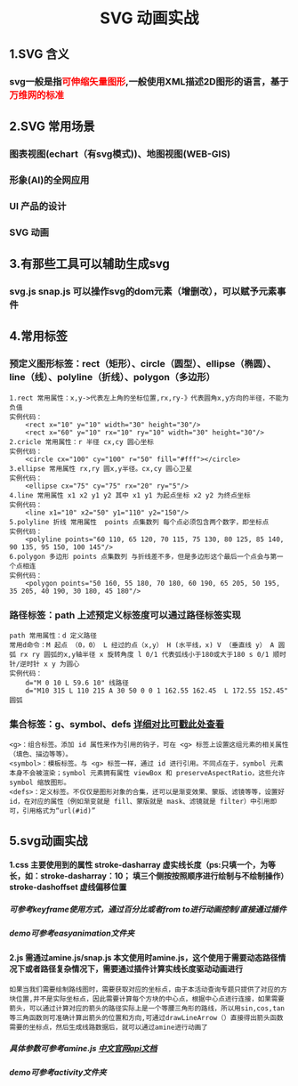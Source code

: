 # <center>SVG 动画实战</center>
## 1.SVG 含义
### svg一般是指<font color=red>可伸缩矢量图形</font>,一般使用XML描述2D图形的语言，基于<font color=red>万维网的标准</font>
## 2.SVG 常用场景
### 图表视图(echart（有svg模式))、地图视图(WEB-GIS)
### 形象(AI)的全网应用
### UI 产品的设计
### SVG 动画
## 3.有那些工具可以辅助生成svg
### svg.js snap.js 可以操作svg的dom元素（增删改），可以赋予元素事件
## 4.常用标签
### 预定义图形标签：rect（矩形）、circle（圆型）、ellipse（椭圆）、line（线）、polyline（折线）、polygon（多边形）
	1.rect 常用属性：x,y->代表左上角的坐标位置,rx,ry-》代表圆角x,y方向的半径，不能为负值
	实例代码：
		<rect x="10" y="10" width="30" height="30"/>
		<rect x="60" y="10" rx="10" ry="10" width="30" height="30"/>
	2.cricle 常用属性：r 半径 cx,cy 圆心坐标
	实例代码：
		<circle cx="100" cy="100" r="50" fill="#fff"></circle>
	3.ellipse 常用属性 rx,ry 圆x,y半径。cx,cy 圆心卫星
	实例代码：
		<ellipse cx="75" cy="75" rx="20" ry="5"/>
	4.line 常用属性 x1 x2 y1 y2 其中 x1 y1 为起点坐标 x2 y2 为终点坐标
	实例代码：
		<line x1="10" x2="50" y1="110" y2="150"/>
	5.polyline 折线 常用属性  points 点集数列 每个点必须包含两个数字，即坐标点
	实例代码：
		<polyline points="60 110, 65 120, 70 115, 75 130, 80 125, 85 140, 90 135, 95 150, 100 145"/>
	6.polygon 多边形 points 点集数列 与折线差不多，但是多边形这个最后一个点会与第一个点相连
	实例代码：
		<polygon points="50 160, 55 180, 70 180, 60 190, 65 205, 50 195, 35 205, 40 190, 30 180, 45 180"/>
### 路径标签：path 上述预定义标签度可以通过路径标签实现
	path 常用属性：d 定义路径
	常用d命令：M 起点 （0，0） L 经过的点（x,y） H (水平线，x) V （垂直线 y） A 圆弧 rx ry 圆弧的x,y轴半径 x 旋转角度 l 0/1 代表弧线小于180或大于180 s 0/1 顺时针/逆时针 x y 为圆心
	实例代码：
		d="M 0 10 L 59.6 10" 线路径
		d="M10 315 L 110 215 A 30 50 0 0 1 162.55 162.45  L 172.55 152.45" 圆弧
### 集合标签：g、symbol、defs [详细对比可戳此处查看](http://www.cnblogs.com/dxy1982/archive/2012/05/17/2503782.html  "详细对比可戳此处查看")
	<g>：组合标签。添加 id 属性来作为引用的钩子，可在 <g> 标签上设置这组元素的相关属性（填色、描边等等）。
	<symbol>：模板标签。与 <g> 标签一样，通过 id 进行引用。不同点在于，symbol 元素本身不会被渲染；symbol 元素拥有属性 viewBox 和 preserveAspectRatio，这些允许 symbol 缩放图形。
	<defs>：定义标签。不仅仅是图形对象的合集，还可以是渐变效果、蒙版、滤镜等等，设置好 id，在对应的属性（例如渐变就是 fill、蒙版就是 mask、滤镜就是 filter）中引用即可，引用格式为“url(#id)”
## 5.svg动画实战
#### 1.css 主要使用到的属性 stroke-dasharray 虚实线长度（ps:只填一个，为等长，如：stroke-dasharray：10； 填三个侧按按照顺序进行绘制与不绘制操作）  stroke-dashoffset 虚线偏移位置
##### 可参考keyframe使用方式，通过百分比或者from to进行动画控制/直接通过插件
##### demo可参考easyanimation文件夹
#### 2.js 需通过amine.js/snap.js 本文使用时amine.js，这个使用于需要动态路径情况下或者路径复杂情况下，需要通过插件计算实线长度驱动动画进行
	如果当我们需要绘制路线图时，需要获取对应的坐标点，由于本活动查询专题只提供了对应的方块位置,并不是实际坐标点，因此需要计算每个方块的中心点，根据中心点进行连接，如果需要箭头，可以通过计算对应的箭头的路径实际上是一个等腰三角形的路线，所以用sin,cos,tan等三角函数则可准确计算出箭头的位置和方向,可通过drawLineArrow（）直接得出箭头函数需要的坐标点，然后生成线路数据后，就可以通过amine进行动画了
##### 具体参数可参考amine.js [中文官网api文档](https://www.animejs.cn/documentation/#lineDrawing "中文官网api文档")
##### demo可参考activity文件夹
